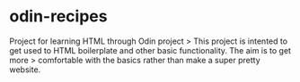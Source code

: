 # odin-recipes
Project for learning HTML through Odin project
    > This project is intented to get used to HTML boilerplate and other basic functionality. The aim is to get more 
    > comfortable with the basics rather than make a super pretty website.

